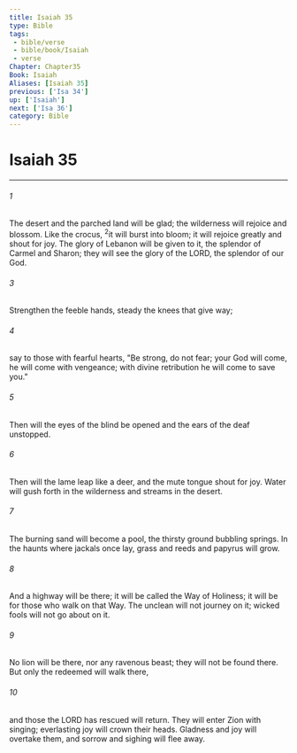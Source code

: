 ```yaml
---
title: Isaiah 35
type: Bible
tags:
 - bible/verse
 - bible/book/Isaiah
 - verse
Chapter: Chapter35
Book: Isaiah
Aliases: [Isaiah 35]
previous: ['Isa 34']
up: ['Isaiah']
next: ['Isa 36']
category: Bible
---
```

# Isaiah 35

***


###### 1 
The desert and the parched land will be glad; the wilderness will rejoice and blossom. Like the crocus, <sup class="versenum mid-line">2</sup>it will burst into bloom; it will rejoice greatly and shout for joy. The glory of Lebanon will be given to it, the splendor of Carmel and Sharon; they will see the glory of the LORD, the splendor of our God. 

###### 3 
Strengthen the feeble hands, steady the knees that give way; 

###### 4 
say to those with fearful hearts, "Be strong, do not fear; your God will come, he will come with vengeance; with divine retribution he will come to save you." 

###### 5 
Then will the eyes of the blind be opened and the ears of the deaf unstopped. 

###### 6 
Then will the lame leap like a deer, and the mute tongue shout for joy. Water will gush forth in the wilderness and streams in the desert. 

###### 7 
The burning sand will become a pool, the thirsty ground bubbling springs. In the haunts where jackals once lay, grass and reeds and papyrus will grow. 

###### 8 
And a highway will be there; it will be called the Way of Holiness; it will be for those who walk on that Way. The unclean will not journey on it; wicked fools will not go about on it. 

###### 9 
No lion will be there, nor any ravenous beast; they will not be found there. But only the redeemed will walk there, 

###### 10 
and those the LORD has rescued will return. They will enter Zion with singing; everlasting joy will crown their heads. Gladness and joy will overtake them, and sorrow and sighing will flee away. 
